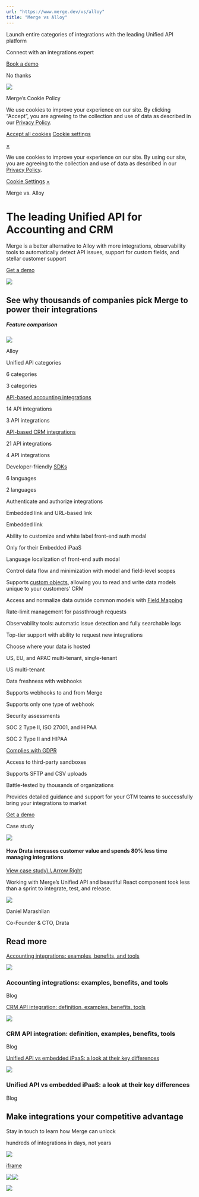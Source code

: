 ```yaml
---
url: "https://www.merge.dev/vs/alloy"
title: "Merge vs Alloy"
---
```


Launch entire categories of integrations with the leading Unified API platform

Connect with an integrations expert

[Book a demo](https://merge.dev/get-in-touch)

No thanks

![](https://images.mutinycdn.com/mutiny-assets/client/exit_popup_dummy_close_button_01.png)

Merge’s Cookie Policy

We use cookies to improve your experience on our site. By clicking “Accept”, you are agreeing to the collection and use of data as described in our [Privacy Policy](https://www.merge.dev/legal/privacy-policy).

[Accept all cookies](https://www.merge.dev/vs/alloy#) [Cookie settings](https://www.merge.dev/cookie-settings)

[×](https://www.merge.dev/vs/alloy#)

We use cookies to improve your experience on our site. By using our site, you are agreeing to the collection and use of data as described in our [Privacy Policy](https://www.merge.dev/legal/privacy-policy).

[Cookie Settings](https://www.merge.dev/archive/cookie-settings) [×](https://www.merge.dev/vs/alloy#)

Merge vs. Alloy

# The leading Unified API for Accounting and CRM

Merge is a better alternative to Alloy with more integrations, observability tools to automatically detect API issues, support for custom fields, and stellar customer support

[Get a demo](https://www.merge.dev/get-in-touch?utm_btn=dr-page-vs%2Falloy)

![](https://cdn.prod.website-files.com/624b192df0b0151225c10026/67bc316dc4a256d60995ebaa_Tray_hero-bg.svg)

## See why thousands of companies pick Merge to power their integrations

##### Feature comparison

![](https://cdn.prod.website-files.com/624b192df0b0151225c10026/67b5ed56e63b65409a3f0fa6_merge-logo_bbl.svg)

Alloy

Unified API categories

6 categories

3 categories

[API-based accounting integrations](https://docs.merge.dev/integrations/accounting/supported-fields/)

14 API integrations

3 API integrations

[API-based CRM integrations](https://docs.merge.dev/integrations/crm/supported-fields/)

21 API integrations

4 API integrations

Developer-friendly [SDKs](https://docs.merge.dev/sdk)

6 languages

2 languages

Authenticate and authorize integrations

Embedded link and URL-based link

Embedded link

Ability to customize and white label front-end auth modal

Only for their Embedded iPaaS

Language localization of front-end auth modal

Control data flow and minimization with model and field-level scopes

Supports [custom objects](https://docs.merge.dev/supplemental-data/custom-objects/), allowing you to read and write data models unique to your customers’ CRM

Access and normalize data outside common models with [Field Mapping](https://docs.merge.dev/guides/field-mappings/overview/)

Rate-limit management for passthrough requests

Observability tools: automatic issue detection and fully searchable logs

Top-tier support with ability to request new integrations

Choose where your data is hosted

US, EU, and APAC multi-tenant, single-tenant

US multi-tenant

Data freshness with webhooks

Supports webhooks to and from Merge

Supports only one type of webhook

Security assessments

SOC 2 Type II, ISO 27001, and HIPAA

SOC 2 Type II and HIPAA

[Complies with GDPR](https://merge.dev/eu)

Access to third-party sandboxes

Supports SFTP and CSV uploads

Battle-tested by thousands of organizations

Provides detailed guidance and support for your GTM teams to successfully bring your integrations to market

[Get a demo](https://www.merge.dev/get-in-touch?utm_btn=dr-page-vs%2Falloy)

Case study

![](https://cdn.prod.website-files.com/62796ab9647626cbab663f42/67be2856ff1b02ae719a15dc_New%20Drata%20logo%20-%20black%20(1)%201%20(1).webp)

#### How Drata increases customer value and spends 80% less time managing integrations

[View case study\\
\\
Arrow Right](https://www.merge.dev/case-studies/how-drata-increases-customer-value-and-spends-80-less-time-managing-integrations)

​​Working with Merge’s Unified API and beautiful React component took less than a sprint to integrate, test, and release.

![](https://cdn.prod.website-files.com/62796ab9647626cbab663f42/67c80be662bbaed1753045a3_Daniel%20Marashlian%20-%20Drata.webp)

Daniel Marashlian

Co-Founder & CTO, Drata

## Read more

[Accounting integrations: examples, benefits, and tools](https://www.merge.dev/blog/accounting-integration)

![](https://cdn.prod.website-files.com/62796ab9647626cbab663f42/67cdd376071b615c9f2dcbcb_Blog%20Header%20Brand%20Refresh.png)

### Accounting integrations: examples, benefits, and tools

Blog

[CRM API integration: definition, examples, benefits, tools](https://www.merge.dev/blog/crm-api-integration)

![](https://cdn.prod.website-files.com/62796ab9647626cbab663f42/67856d290b382a09b607d2c0_CRM_API_Integration.webp)

### CRM API integration: definition, examples, benefits, tools

Blog

[Unified API vs embedded iPaaS: a look at their key differences](https://www.merge.dev/blog/embedded-ipaas-vs-unified-api)

![](https://cdn.prod.website-files.com/62796ab9647626cbab663f42/6733d7e97dbabfb2ed0eb210_Accounting_integration.webp)

### Unified API vs embedded iPaaS: a look at their key differences

Blog

## Make integrations your competitive advantage

Stay in touch to learn how Merge can unlock

hundreds of integrations in days, not years

![](https://cdn.prod.website-files.com/624b192df0b0151225c10026/67a0696c88fcb6b1a1d8ad6f_CTA%20Background%20Logo.svg)

[iframe](https://app.qualified.com/w/1/faa5v4dWtZ1a9fXx/messenger?uuid=fc7b68b2-20df-4fad-a96f-9f0db9303086)

![](https://t.co/1/i/adsct?bci=4&dv=America%2FAdak%26en-US%2Cen%26Google%20Inc.%26Linux%20x86_64%26255%261280%261024%264%2624%261280%261024%260%26na&eci=3&event=%7B%7D&event_id=67d84afd-cd53-4c4f-817d-4edab3835371&integration=gtm&p_id=Twitter&p_user_id=0&pl_id=0995a526-b159-4575-97e9-0c5fe0e170db&tw_document_href=https%3A%2F%2Fwww.merge.dev%2Fvs%2Falloy&tw_iframe_status=0&txn_id=o7z1d&type=javascript&version=2.3.33)![](https://analytics.twitter.com/1/i/adsct?bci=4&dv=America%2FAdak%26en-US%2Cen%26Google%20Inc.%26Linux%20x86_64%26255%261280%261024%264%2624%261280%261024%260%26na&eci=3&event=%7B%7D&event_id=67d84afd-cd53-4c4f-817d-4edab3835371&integration=gtm&p_id=Twitter&p_user_id=0&pl_id=0995a526-b159-4575-97e9-0c5fe0e170db&tw_document_href=https%3A%2F%2Fwww.merge.dev%2Fvs%2Falloy&tw_iframe_status=0&txn_id=o7z1d&type=javascript&version=2.3.33)

![](https://bat.bing.com/action/0?ti=343102454&tm=gtm002&Ver=2&mid=6b64c30c-8eb1-41ab-adaa-87e69195d139&bo=2&sid=173500b03e8e11f0b231db5c95896ba5&vid=17350f803e8e11f0911335a14683a7a2&vids=1&msclkid=N&pi=918639831&lg=en-US&sw=1280&sh=1024&sc=24&tl=Merge%20vs%20Alloy&p=https%3A%2F%2Fwww.merge.dev%2Fvs%2Falloy&r=&lt=5737&evt=pageLoad&sv=1&asc=G&cdb=AQAQ&rn=496644)